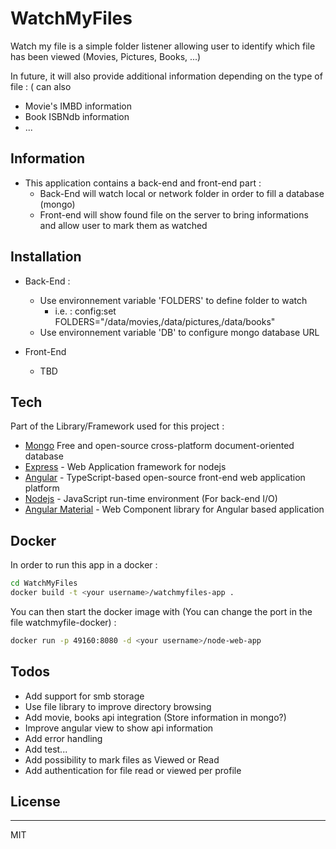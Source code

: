 # WatchMyFiles

Watch my file is a simple folder listener allowing user to identify which file has been viewed (Movies, Pictures, Books, ...)

In future, it will also provide additional information depending on the type of file : ( can also

- Movie's IMBD information
- Book ISBNdb information
- ...

## Information

- This application contains a back-end and front-end part :
  - Back-End will watch local or network folder in order to fill a database (mongo)
  - Front-end will show found file on the server to bring informations and allow user to mark them as watched

## Installation

- Back-End :
  - Use environnement variable 'FOLDERS' to define folder to watch
    - i.e. : config:set FOLDERS="/data/movies,/data/pictures,/data/books"
  - Use environnement variable 'DB' to configure mongo database URL

- Front-End
  - TBD

## Tech

Part of the Library/Framework used for this project :

- [Mongo] Free and open-source cross-platform document-oriented database
- [Express] - Web Application framework for nodejs
- [Angular] - TypeScript-based open-source front-end web application platform
- [Nodejs] - JavaScript run-time environment (For back-end I/O)
- [Angular Material] - Web Component library for Angular based application

## Docker

In order to run this app in a docker :

```sh
cd WatchMyFiles
docker build -t <your username>/watchmyfiles-app .
```

You can then start the docker image with (You can change the port in the file watchmyfile-docker) :

```sh
docker run -p 49160:8080 -d <your username>/node-web-app
```

## Todos

- Add support for smb storage
- Use file library to improve directory browsing
- Add movie, books api integration (Store information in mongo?)
- Improve angular view to show api information
- Add error handling
- Add test...
- Add possibility to mark files as Viewed or Read
- Add authentication for file read or viewed per profile

## License

----

MIT

[//]: #
[gitrepo]: <https://github.com/joemccann/dillinger.git>
[mongo]: <https://www.mongodb.com/>
[express]: <http://expressjs.com>
[angular]: <https://angular.io/>
[nodejs]: <http://nodejs.org>
[angular material]: <https://material.angular.io/>
  